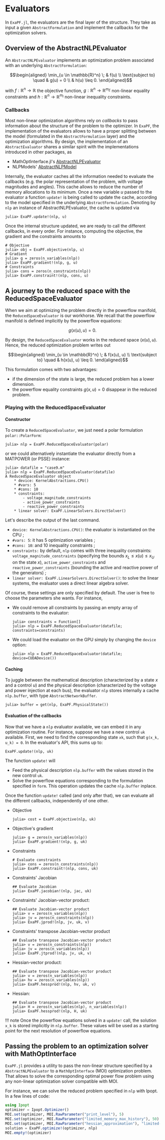# Evaluators

In `ExaPF.jl`, the evaluators are the final layer of the structure.
They take as input a given `AbstractFormulation` and implement the
callbacks for the optimization solvers.

## Overview of the AbstractNLPEvaluator

An `AbstractNLPEvaluator` implements an optimization problem
associated with an underlying `AbstractFormulation`:
```math
\begin{aligned}
\min_{u \in \mathbb{R}^n} \;             & f(u)     \\
\text{subject to} \quad & g(u) = 0 \\
                        & h(u) \leq 0.
\end{aligned}
```
with $f: \mathbb{R}^n \to \mathbb{R}$ the objective function,
$g: \mathbb{R}^n \to \mathbb{R}^{m_E}$ non-linear equality constraints and
$h: \mathbb{R}^n \to \mathbb{R}^{m_I}$ non-linear inequality constraints.

### Callbacks

Most non-linear optimization algorithms rely on *callbacks* to pass
information about the structure of the problem to the optimizer.
In `ExaPF`, the implementation of the evaluators allows to have a proper splitting
between the model (formulated in the `AbstractFormulation` layer)
and the optimization algorithms. By design, the implementation
of an `AbstractEvaluator` shares a similar spirit with the implementations
introduced in other packages, as

- MathOptInterface.jl's [AbstractNLPEvaluator](https://jump.dev/MathOptInterface.jl/stable/apireference/#MathOptInterface.AbstractNLPEvaluator)
- NLPModels' [AbstractNLPModel](https://juliasmoothoptimizers.github.io/NLPModels.jl/stable/api/#AbstractNLPModel-functions)

Internally, the evaluator caches all the information needed to evaluate
the callbacks (e.g. the polar representation of the problem, with voltage
magnitudes and angles). This cache allows to reduce the number of memory allocations to
its minimum.
Once a new variable $u$ passed to the evaluator
a function `update!` is being called to update the cache,
according to the model specified in the underlying `AbstractFormulation`.
Denoting by `nlp` an instance of AbstractNLPEvaluator, the cache is
updated via
```julia-repl
julia> ExaPF.update!(nlp, u)
```

Once the internal structure updated, we are ready to call the different
callbacks, in every order. For instance, computing the objective, the
gradient and the constraints amounts to
```julia-repl
# Objective
julia> obj = ExaPF.objective(nlp, u)
# Gradient
julia> g = zeros(n_variables(nlp))
julia> ExaPF.gradient!(nlp, g, u)
# Constraints
julia> cons = zeros(n_constraints(nlp))
julia> ExaPF.constraint!(nlp, cons, u)

```


## A journey to the reduced space with the ReducedSpaceEvaluator

When we aim at optimizing the problem directly in the powerflow
manifold, the `ReducedSpaceEvaluator` is our workhorse.
We recall that the powerflow manifold is defined implicitly by the
powerflow equations:
```math
    g(x(u), u) = 0.
```
By design, the `ReducedSpaceEvaluator` works in the reduced
space $(x(u), u)$. Hence, the reduced optimization problem writes out
```math
\begin{aligned}
\min_{u \in \mathbb{R}^n} \; & f(x(u), u) \\
\text{subject to} \quad      & h(x(u), u) \leq 0.
\end{aligned}
```
This formulation comes with two advantages:

- if the dimension of the state is large, the reduced problem has
  a lower dimension.
- the powerflow equality constraints $g(x, u) = 0$ disappear in the reduced problem.


### Playing with the ReducedSpaceEvaluator

#### Constructor
To create a `ReducedSpaceEvaluator`, we just need a polar formulation
`polar::PolarForm`:
```julia-repl
julia> nlp = ExaPF.ReducedSpaceEvaluator(polar)

```
or we could alternatively instantiate the evaluator directly from
a MATPOWER (or PSSE) instance:
```julia-repl
julia> datafile = "case9.m"
julia> nlp = ExaPF.ReducedSpaceEvaluator(datafile)
A ReducedSpaceEvaluator object
    * device: KernelAbstractions.CPU()
    * #vars: 5
    * #cons: 10
    * constraints:
        - voltage_magnitude_constraints
        - active_power_constraints
        - reactive_power_constraints
    * linear solver: ExaPF.LinearSolvers.DirectSolver()

```

Let's describe the output of the last command.

* `device: KernelAbstractions.CPU()`: the evaluator is instantiated on the CPU ;
* `#vars: 5`: it has 5 optimization variables ;
* `#cons: 10`: and 10 inequality constraints ;
* `constraints:` by default, `nlp` comes with three inequality constraints: `voltage_magnitude_constraints` (specifying the bounds $x_L \leq x(u) \leq x_U$ on the state $x$), `active_power_constraints` and `reactive_power_constraints` (bounding the active and reactive power of the generators) ;
* `linear solver: ExaPF.LinearSolvers.DirectSolver()`: to solve the linear systems, the evaluator uses a direct linear algebra solver.

Of course, these settings are only specified by default. The user is free
to choose the parameters she wants. For instance,

* We could remove all constraints by passing an empty array of constraints
  to the evaluator:
  ```julia-repl
  julia> constraints = Function[]
  julia> nlp = ExaPF.ReducedSpaceEvaluator(datafile; constraints=constraints)
  ```
* We could load the evaluator on the GPU simply by changing the `device` option:
  ```julia-repl
  julia> nlp = ExaPF.ReducedSpaceEvaluator(datafile; device=CUDADevice())
  ```



#### Caching

To juggle between the mathematical description (characterized
by a state $x$ and a control $u$) and the physical description (characterized
by the voltage and power injection at each bus), the evaluator `nlp`
stores internally a cache `nlp.buffer`, with type `AbstractNetworkBuffer`.
```julia-repl
julia> buffer = get(nlp, ExaPF.PhysicalState())
```

#### Evaluation of the callbacks

Now that we have a `nlp` evaluator available, we can embed it in any
optimization routine. For instance, suppose we have a new control `uk`
available. First, we need to find the corresponding state `xk`,
such that ``g(x_k, u_k) = 0``.
In the evaluator's API, this sums up to:
```julia-repl
ExaPF.update!(nlp, uk)

```
The function `update!` will
- Feed the physical description `nlp.buffer` with the values stored in the new control `uk`.
- Solve the powerflow equations corresponding to the formulation specified in `form`. This operation
  updates the cache `nlp.buffer` inplace.

Once the function `update!` called (and only after that), we can evaluate
all the different callbacks, independently of one other.

* Objective
  ```julia-repl
  julia> cost = ExaPF.objective(nlp, uk)
  ```
* Objective's gradient
  ```julia-repl
  julia> g = zeros(n_variables(nlp))
  julia> ExaPF.gradient!(nlp, g, uk)
  ```
* Constraints
  ```julia-repl
  # Evaluate constraints
  julia> cons = zeros(n_constraints(nlp))
  julia> ExaPF.constraint!(nlp, cons, uk)
  ```
* Constraints' Jacobian
  ```julia-repl
  ## Evaluate Jacobian
  julia> ExaPF.jacobian!(nlp, jac, uk)
  ```
* Constraints' Jacobian-vector product:
  ```julia-repl
  ## Evaluate Jacobian-vector product
  julia> v = zeros(n_variables(nlp))
  julia> jv = zeros(n_constraints(nlp))
  julia> ExaPF.jprod!(nlp, jv, uk, v)
  ```
* Constraints' transpose Jacobian-vector product
  ```julia-repl
  ## Evaluate transpose Jacobian-vector product
  julia> v = zeros(n_constraints(nlp))
  julia> jv = zeros(n_variables(nlp))
  julia> ExaPF.jtprod!(nlp, jv, uk, v)
  ```
* Hessian-vector product:
  ```julia-repl
  ## Evaluate transpose Jacobian-vector product
  julia> v = zeros(n_variables(nlp))
  julia> hv = zeros(n_variables(nlp))
  julia> ExaPF.hessprod!(nlp, hv, uk, v)
  ```
* Hessian:
  ```julia-repl
  ## Evaluate transpose Jacobian-vector product
  julia> H = zeros(n_variables(nlp), n_variables(nlp))
  julia> ExaPF.hessprod!(nlp, H, uk)
  ```

!!! note
    Once the powerflow equations solved in a `update!` call, the solution ``x_k`` is stored implicitly in `nlp.buffer`. These values will be used as a starting point for the next resolution of powerflow equations.

## Passing the problem to an optimization solver with MathOptInterface

`ExaPF.jl` provides a utility to pass the non-linear structure
specified by a `AbstractNLPEvaluator` to a `MathOptInterface` (MOI)
optimization problem. That allows to solve the corresponding
optimal power flow problem using any non-linear optimization solver compatible
with MOI.

For instance, we can solve the reduced problem specified
in `nlp` with Ipopt. In a few lines of code:

```julia
using Ipopt
optimizer = Ipopt.Optimizer()
MOI.set(optimizer, MOI.RawParameter("print_level"), 5)
MOI.set(optimizer, MOI.RawParameter("limited_memory_max_history"), 50)
MOI.set(optimizer, MOI.RawParameter("hessian_approximation"), "limited-memory")
solution = ExaPF.optimize!(optimizer, nlp)
MOI.empty!(optimizer)

```
